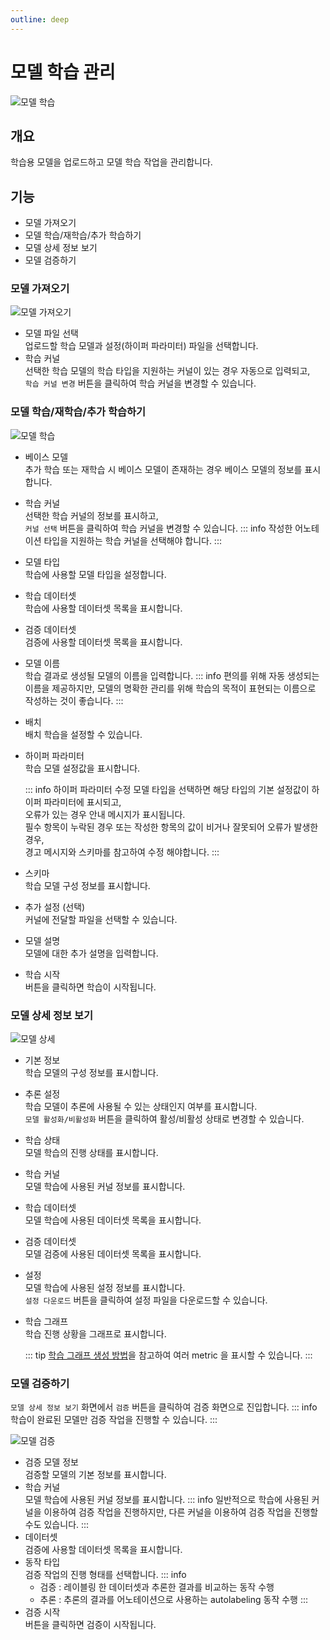 ```yaml
---
outline: deep
---
```


# 모델 학습 관리

![모델 학습](/ko/tranining-validation/training-model-training.png)


## 개요
학습용 모델을 업로드하고 모델 학습 작업을 관리합니다.


## 기능
- 모델 가져오기
- 모델 학습/재학습/추가 학습하기
- 모델 상세 정보 보기
- 모델 검증하기



### 모델 가져오기
![모델 가져오기](/ko/tranining-validation/training-model-training-import.png)
- 모델 파일 선택  
  업로드할 학습 모델과 설정(하이퍼 파라미터) 파일을 선택합니다.
- 학습 커널  
  선택한 학습 모델의 학습 타입을 지원하는 커널이 있는 경우 자동으로 입력되고,  
  `학습 커널 변경` 버튼을 클릭하여 학습 커널을 변경할 수 있습니다.

### 모델 학습/재학습/추가 학습하기
![모델 학습](/ko/tranining-validation/training-model-training-run.png)
- 베이스 모델  
  추가 학습 또는 재학습 시 베이스 모델이 존재하는 경우 베이스 모델의 정보를 표시합니다.
- 학습 커널  
  선택한 학습 커널의 정보를 표시하고,  
  `커널 선택` 버튼을 클릭하여 학습 커널을 변경할 수 있습니다.
  ::: info
  작성한 어노테이션 타입을 지원하는 학습 커널을 선택해야 합니다.
  :::
- 모델 타입  
  학습에 사용할 모델 타입을 설정합니다.
- 학습 데이터셋  
  학습에 사용할 데이터셋 목록을 표시합니다.
- 검증 데이터셋  
  검증에 사용할 데이터셋 목록을 표시합니다.
- 모델 이름  
  학습 결과로 생성될 모델의 이름을 입력합니다.
  ::: info
  편의를 위해 자동 생성되는 이름을 제공하지만, 모델의 명확한 관리를 위해 학습의 목적이 표현되는 이름으로 작성하는 것이 좋습니다.
  :::
- 배치  
  배치 학습을 설정할 수 있습니다.
- 하이퍼 파라미터  
  학습 모델 설정값을 표시합니다.
  
  ::: info 하이퍼 파라미터 수정
  모델 타입을 선택하면 해당 타입의 기본 설정값이 하이퍼 파라미터에 표시되고,  
  오류가 있는 경우 안내 메시지가 표시됩니다.  
  필수 항목이 누락된 경우 또는 작성한 항목의 값이 비거나 잘못되어 오류가 발생한 경우,  
  경고 메시지와 스키마를 참고하여 수정 해야합니다.
  :::
- 스키마  
  학습 모델 구성 정보를 표시합니다.
- 추가 설정 (선택)  
  커널에 전달할 파일을 선택할 수 있습니다.
- 모델 설명  
  모델에 대한 추가 설명을 입력합니다.
- 학습 시작  
  버튼을 클릭하면 학습이 시작됩니다.

### 모델 상세 정보 보기
![모델 상세](/ko/tranining-validation/training-model-training-detail.png)
- 기본 정보  
  학습 모델의 구성 정보를 표시합니다.
- 추론 설정  
  학습 모델이 추론에 사용될 수 있는 상태인지 여부를 표시합니다.  
  `모델 활성화/비활성화` 버튼을 클릭하여 활성/비활성 상태로 변경할 수 있습니다.
- 학습 상태  
  모델 학습의 진행 상태를 표시합니다.
- 학습 커널  
  모델 학습에 사용된 커널 정보를 표시합니다.
- 학습 데이터셋  
  모델 학습에 사용된 데이터셋 목록을 표시합니다.
- 검증 데이터셋  
  모델 검증에 사용된 데이터셋 목록을 표시합니다.
- 설정  
  모델 학습에 사용된 설정 정보를 표시합니다.  
  `설정 다운로드` 버튼을 클릭하여 설정 파일을 다운로드할 수 있습니다.
- 학습 그래프  
  학습 진행 상황을 그래프로 표시합니다.

  ::: tip
  [학습 그래프 생성 방법](/reference/kernel-if-training-end-state#%E1%84%92%E1%85%A1%E1%86%A8%E1%84%89%E1%85%B3%E1%86%B8-%E1%84%80%E1%85%B3%E1%84%85%E1%85%A2%E1%84%91%E1%85%B3)을 참고하여 여러 metric 을 표시할 수 있습니다.
  :::

### 모델 검증하기
`모델 상세 정보 보기` 화면에서 `검증` 버튼을 클릭하여 검증 화면으로 진입합니다.
::: info
학습이 완료된 모델만 검증 작업을 진행할 수 있습니다.
:::

![모델 검증](/ko/tranining-validation/training-model-validation-run.png)
- 검증 모델 정보  
  검증할 모델의 기본 정보를 표시합니다.
- 학습 커널  
  모델 학습에 사용된 커널 정보를 표시합니다.
  ::: info
  일반적으로 학습에 사용된 커널을 이용하여 검증 작업을 진행하지만, 다른 커널을 이용하여 검증 작업을 진행할 수도 있습니다.
  :::
- 데이터셋  
  검증에 사용할 데이터셋 목록을 표시합니다.
- 동작 타입  
  검증 작업의 진행 형태를 선택합니다.
  ::: info
  - 검증 : 레이블링 한 데이터셋과 추론한 결과를 비교하는 동작 수행
  - 추론 : 추론의 결과를 어노테이션으로 사용하는 autolabeling 동작 수행
  :::
- 검증 시작  
  버튼을 클릭하면 검증이 시작됩니다.